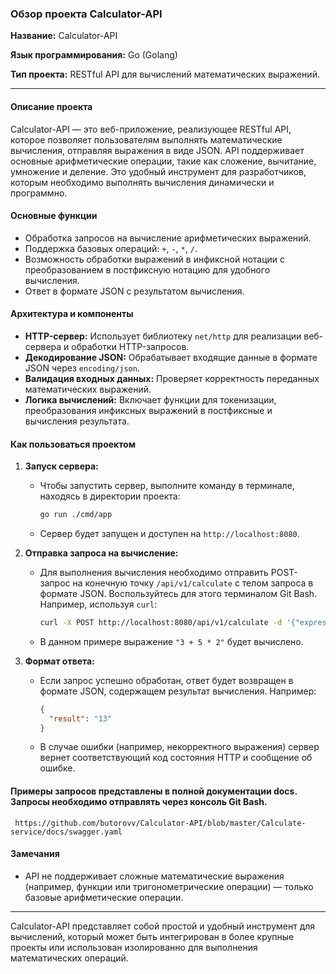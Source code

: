### Обзор проекта Calculator-API

**Название:** Calculator-API

**Язык программирования:** Go (Golang)

**Тип проекта:** RESTful API для вычислений математических выражений.

---

#### Описание проекта

Calculator-API — это веб-приложение, реализующее RESTful API, которое позволяет пользователям выполнять математические вычисления, отправляя выражения в виде JSON. API поддерживает основные арифметические операции, такие как сложение, вычитание, умножение и деление. Это удобный инструмент для разработчиков, которым необходимо выполнять вычисления динамически и программно.

#### Основные функции

- Обработка запросов на вычисление арифметических выражений.
- Поддержка базовых операций: `+`, `-`, `*`, `/`.
- Возможность обработки выражений в инфиксной нотации с преобразованием в постфиксную нотацию для удобного вычисления.
- Ответ в формате JSON с результатом вычисления.

#### Архитектура и компоненты

- **HTTP-сервер:** Использует библиотеку `net/http` для реализации веб-сервера и обработки HTTP-запросов.
- **Декодирование JSON:** Обрабатывает входящие данные в формате JSON через `encoding/json`.
- **Валидация входных данных:** Проверяет корректность переданных математических выражений.
- **Логика вычислений:** Включает функции для токенизации, преобразования инфиксных выражений в постфиксные и вычисления результата.

#### Как пользоваться проектом

1. **Запуск сервера:**
   - Чтобы запустить сервер, выполните команду в терминале, находясь в директории проекта:
     ```bash
     go run ./cmd/app
     ```
   - Сервер будет запущен и доступен на `http://localhost:8080`.

2. **Отправка запроса на вычисление:**
   - Для выполнения вычисления необходимо отправить POST-запрос на конечную точку `/api/v1/calculate` с телом запроса в формате JSON. Воспользуйтесь для этого терминалом Git Bash. Например, используя `curl`:
     ```bash
     curl -X POST http://localhost:8080/api/v1/calculate -d '{"expression": "3 + 5 * 2"}' -H "Content-Type: application/json"
     ```
   - В данном примере выражение `"3 + 5 * 2"` будет вычислено.

3. **Формат ответа:**
   - Если запрос успешно обработан, ответ будет возвращен в формате JSON, содержащем результат вычисления. Например:
     ```json
     {
       "result": "13"
     }
     ```
   - В случае ошибки (например, некорректного выражения) сервер вернет соответствующий код состояния HTTP и сообщение об ошибке.

#### Примеры запросов представлены в полной документации docs. Запросы необходимо отправлять через консоль Git Bash.
     
     https://github.com/butorovv/Calculator-API/blob/master/Calculate-service/docs/swagger.yaml

#### Замечания
- API не поддерживает сложные математические выражения (например, функции или тригонометрические операции) — только базовые арифметические операции.
---

Calculator-API представляет собой простой и удобный инструмент для вычислений, который может быть интегрирован в более крупные проекты или использован изолированно для выполнения математических операций.

